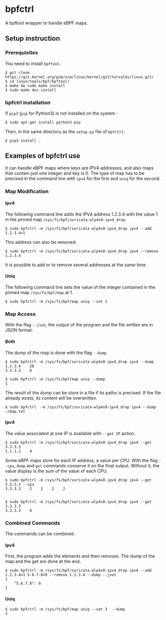 # bpfctrl

A bpftool wrapper to handle eBPF maps.

## Setup instruction

### Prerequisites

You need to install ```bpftool```.

```
$ git clone https://git.kernel.org/pub/scm/linux/kernel/git/torvalds/linux.git/
$ cd linux/tools/bpf/bpftool/
$ make && sudo make install
$ sudo make doc-install
```

### bpfctrl installation

If ```pip3``` (```pip``` for Python3) is not installed on the system :
```
$ sudo apt-get install python3-pip
```

Then, in the same directory as the ```setup.py``` file of  ```bpfctrl```:
```
$ pip3 install .
```

## Examples of bpfctrl use
It can handle eBPF maps where keys are IPV4 addresses, and also maps that contain just one integer and key is 0.
The type of map has to be precised in the command line with ```ipv4``` for the first and ```uniq``` for the second.
### Map Modification
#### Ipv4
The following command line adds the IPV4 address 1.2.3.4 with the value 1 in the pinned map `/sys/fs/bpf/suricata-wlp4s0-ipv4_drop`.
```
$ sudo bpfctrl -m /sys/fs/bpf/suricata-wlp4s0-ipv4_drop ipv4 --add 1.2.3.4=1
```
This address can also be removed.
```
$ sudo bpfctrl -m /sys/fs/bpf/suricata-wlp4s0-ipv4_drop ipv4 --remove 1.2.3.4
```
It is possible to add or to remove several addresses at the same time.

#### Uniq
The following command line sets the value of the integer contained in the pinned map `/sys/fs/bpf/map` at 1.
```
$ sudo bpfctrl -m /sys/fs/bpf/map uniq --set 1
```
### Map Access
With the flag ```--json```, the output of the program and the file written are in JSON format.

#### Both
The dump of the map is done with the flag ```--dump```
```
$ sudo bpfctrl -m /sys/fs/bpf/suricata-wlp4s0-ipv4_drop ipv4 --dump
1.2.3.4    28
3.3.3.3    8

$ sudo bpfctrl -m /sys/fs/bpf/map uniq --dump
1
```
The result of the dump can be store in a file if its paths is precised. If the file already exists, its content will be overwritten.
```
$ sudo bpfctrl  -m /sys/fs/bpf/suricata-wlp4s0-ipv4_drop ipv4 --dump ~/map.txt
```

#### Ipv4
The value associated at one IP is available with ```--get IP``` action.
```
$ sudo bpfctrl -m /sys/fs/bpf/suricata-wlp4s0-ipv4_drop ipv4 --get 3.3.3.3
1.1.1.1    4
```
Some eBPF maps store for each IP address, a value per CPU. With the flag ```--cpu```, ```dump``` and ```get``` commands conserve it on the final output. Without it, the value display is the sum of the value of each CPU.
```
$ sudo bpfctrl -m /sys/fs/bpf/suricata-wlp4s0-ipv4_drop ipv4 --get 3.3.3.3 --cpu
3.3.3.3    2    2    2    2


$ sudo bpfctrl -m /sys/fs/bpf/suricata-wlp4s0-ipv4_drop ipv4 --get 3.3.3.3
3.3.3.3    8
```

### Combined Commands
The commands can be combined.
#### Ipv4
First, the program adds the elements and then removes. The dump of the map and the get are done at the end.
```
$ sudo bpfctrl -m /sys/fs/bpf/suricata-wlp4s0-ipv4_drop ipv4 --add 1.2.3.4=1 5.6.7.8=9 --remove 1.2.3.4 --dump --json
{
    "5.6.7.8": 9
}

```
#### Uniq
```
$ sudo bpfctrl -m /sys/fs/bpf/map uniq --set 3  --dump
3
```
